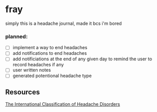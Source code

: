 # fray

simply this is a headache journal, made it bcs i'm bored

### planned:
- [ ] implement a way to end headaches
- [ ] add notifications to end headaches
- [ ] add notificiations at the end of any given day to remind the user to record headaches if any
- [ ] user written notes
- [ ] generated potentional headache type

## Resources

[The International Classification of Headache Disorders](https://ichd-3.org/classification-outline/)
